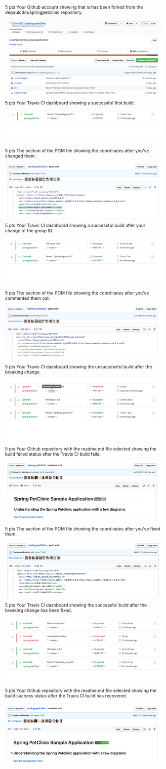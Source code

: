 5 pts Your Github account showing that is has been forked from the depaulcdm/springpetclinic repository.


<img src="images/img1.png">

5 pts Your Travis CI dashboard showing a successful first build.

<img src="images/img2.png">

5 pts The section of the POM file showing the coordinates after you’ve changed them.

<img src="images/img3.png">

5 pts Your Travis CI dashboard showing a successful build after your change of the group
ID.

<img src="images/img4.png">

5 pts The section of the POM file showing the coordinates after you’ve commented them
out.

<img src="images/img5.png">

5 pts Your Travis CI dashboard showing the unsuccessful build after the breaking change.

<img src="images/img6.png">

5 pts Your Github repository with the readme.md file selected showing the build failed
status after the Travis CI build fails.

<img src="images/img7.png">

5 pts The section of the POM file showing the coordinates after you’ve fixed them.

<img src="images/img8.png">

5 pts Your Travis CI dashboard showing the successful build after the breaking change has
been fixed.

<img src="images/img9.png">

5 pts Your Github repository with the readme.md file selected showing the build success
status after the Travis CI build has recovered.

<img src="images/img10.png">
